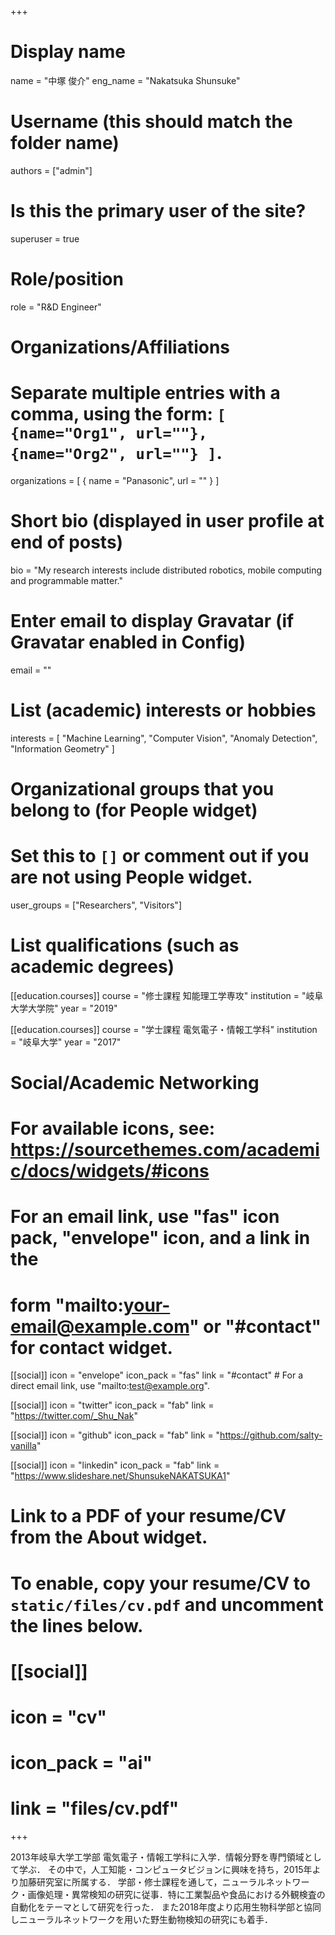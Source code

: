 +++
# Display name
name = "中塚 俊介"
eng_name = "Nakatsuka Shunsuke"

# Username (this should match the folder name)
authors = ["admin"]

# Is this the primary user of the site?
superuser = true

# Role/position
role = "R&D Engineer"

# Organizations/Affiliations
#   Separate multiple entries with a comma, using the form: `[ {name="Org1", url=""}, {name="Org2", url=""} ]`.
organizations = [ { name = "Panasonic", url = "" } ]

# Short bio (displayed in user profile at end of posts)
bio = "My research interests include distributed robotics, mobile computing and programmable matter."

# Enter email to display Gravatar (if Gravatar enabled in Config)
email = ""

# List (academic) interests or hobbies
interests = [
  "Machine Learning",
  "Computer Vision",
  "Anomaly Detection",
  "Information Geometry"
]

# Organizational groups that you belong to (for People widget)
#   Set this to `[]` or comment out if you are not using People widget.
user_groups = ["Researchers", "Visitors"]

# List qualifications (such as academic degrees)
[[education.courses]]
  course = "修士課程 知能理工学専攻"
  institution = "岐阜大学大学院"
  year = "2019"

[[education.courses]]
  course = "学士課程 電気電子・情報工学科"
  institution = "岐阜大学"
  year = "2017"

# Social/Academic Networking
# For available icons, see: https://sourcethemes.com/academic/docs/widgets/#icons
#   For an email link, use "fas" icon pack, "envelope" icon, and a link in the
#   form "mailto:your-email@example.com" or "#contact" for contact widget.

[[social]]
  icon = "envelope"
  icon_pack = "fas"
  link = "#contact"  # For a direct email link, use "mailto:test@example.org".

[[social]]
  icon = "twitter"
  icon_pack = "fab"
  link = "https://twitter.com/_Shu_Nak"

[[social]]
  icon = "github"
  icon_pack = "fab"
  link = "https://github.com/salty-vanilla"

[[social]]
  icon = "linkedin"
  icon_pack = "fab"
  link = "https://www.slideshare.net/ShunsukeNAKATSUKA1"

# Link to a PDF of your resume/CV from the About widget.
# To enable, copy your resume/CV to `static/files/cv.pdf` and uncomment the lines below.
# [[social]]
#   icon = "cv"
#   icon_pack = "ai"
#   link = "files/cv.pdf"

+++

2013年岐阜大学工学部 電気電子・情報工学科に入学．情報分野を専門領域として学ぶ．
その中で，人工知能・コンピュータビジョンに興味を持ち，2015年より加藤研究室に所属する．
学部・修士課程を通して，ニューラルネットワーク・画像処理・異常検知の研究に従事．特に工業製品や食品における外観検査の自動化をテーマとして研究を行った．
また2018年度より応用生物科学部と協同しニューラルネットワークを用いた野生動物検知の研究にも着手．
